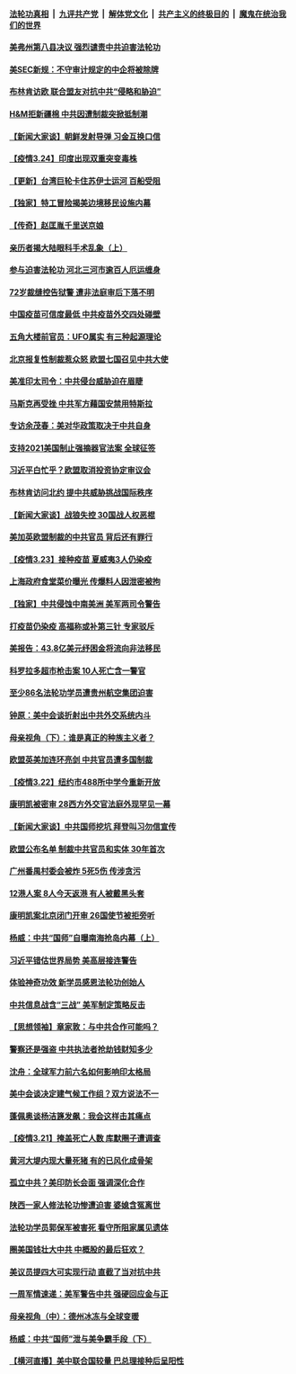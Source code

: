 

####  [法轮功真相](../../../../basic/blob/master/README.md?t=03250531) &nbsp;|&nbsp; [九评共产党](../../../../9ping.md/blob/master/README.md?t=03250531) &nbsp;|&nbsp; [解体党文化](../../../../jtdwh.md/blob/master/README.md?t=03250531)  &nbsp;|&nbsp; [共产主义的终极目的](../../../../gczydzjmd.md/blob/master/README.md?t=03250531) &nbsp;|&nbsp; [魔鬼在统治我们的世界](../../../../mgztzwmdsj.md/blob/master/README.md?t=03250531) 

#### [美弗州第八县决议 强烈谴责中共迫害法轮功](../pages/nf4514/n12828646.md?t=03250531) 

#### [美SEC新规：不守审计规定的中企将被除牌](../pages/nf4514/n12833379.md?t=03250531) 

#### [布林肯访欧 联合盟友对抗中共“侵略和胁迫”](../pages/nf4514/n12833245.md?t=03250531) 

#### [H&M拒新疆棉 中共因遭制裁突掀抵制潮](../pages/nf4514/n12832812.md?t=03250531) 

#### [【新闻大家谈】朝鲜发射导弹 习金互换口信](../pages/nf4514/n12832917.md?t=03250531) 

#### [【疫情3.24】印度出现双重突变毒株](../pages/nf4514/n12832476.md?t=03250531) 

#### [【更新】台湾巨轮卡住苏伊士运河 百船受阻](../pages/nf4514/n12832766.md?t=03250531) 

#### [【独家】特工冒险揭美边境移民设施内幕](../pages/nf4514/n12832498.md?t=03250531) 

#### [【传奇】赵匡胤千里送京娘](../pages/nf4514/n8091804.md?t=03250531) 

#### [亲历者揭大陆眼科手术乱象（上）](../pages/nf4514/n12832178.md?t=03250531) 

#### [参与迫害法轮功 河北三河市逾百人厄运缠身](../pages/nf4514/n12831017.md?t=03250531) 

#### [72岁裁缝控告狱警 遭非法庭审后下落不明](../pages/nf4514/n12830747.md?t=03250531) 

#### [中国疫苗可信度最低 中共疫苗外交四处碰壁](../pages/nf4514/n12828264.md?t=03250531) 

#### [五角大楼前官员：UFO属实 有三种起源理论](../pages/nf4514/n12831306.md?t=03250531) 

#### [北京报复性制裁惹众怒 欧盟七国召见中共大使](../pages/nf4514/n12831359.md?t=03250531) 

#### [美准印太司令：中共侵台威胁迫在眉睫](../pages/nf4514/n12831122.md?t=03250531) 

#### [马斯克再受挫 中共军方藉国安禁用特斯拉](../pages/nf4514/n12831077.md?t=03250531) 

#### [专访余茂春：美对华政策取决于中共自身](../pages/nf4514/n12830603.md?t=03250531) 

#### [支持2021美国制止强摘器官法案 全球征签](../pages/nf4514/n12830034.md?t=03250531) 

#### [习近平白忙乎？欧盟取消投资协定审议会](../pages/nf4514/n12830623.md?t=03250531) 

#### [布林肯访问北约 提中共威胁挑战国际秩序](../pages/nf4514/n12830322.md?t=03250531) 

#### [【新闻大家谈】战狼失控 30国战人权恶棍](../pages/nf4514/n12830225.md?t=03250531) 

#### [美加英欧盟制裁的中共官员 背后还有罪行](../pages/nf4514/n12830057.md?t=03250531) 

#### [【疫情3.23】接种疫苗 夏威夷3人仍染疫](../pages/nf4514/n12829973.md?t=03250531) 

#### [上海政府食堂菜价曝光 传爆料人因泄密被拘](../pages/nf4514/n12829659.md?t=03250531) 

#### [【独家】中共侵蚀中南美洲 美军两司令警告](../pages/nf4514/n12828848.md?t=03250531) 

#### [打疫苗仍染疫 高福称或补第三针 专家驳斥](../pages/nf4514/n12828910.md?t=03250531) 

#### [美报告：43.8亿美元纾困金将流向非法移民](../pages/nf4514/n12829391.md?t=03250531) 

#### [科罗拉多超市枪击案 10人死亡含一警官](../pages/nf4514/n12829039.md?t=03250531) 

#### [至少86名法轮功学员遭贵州航空集团迫害](../pages/nf4514/n12828409.md?t=03250531) 

#### [钟原：美中会谈折射出中共外交系统内斗](../pages/nf4514/n12828526.md?t=03250531) 

#### [母亲视角（下）：谁是真正的种族主义者？](../pages/nf4514/n12827870.md?t=03250531) 

#### [欧盟英美加连环亮剑 中共官员遭多国制裁](../pages/nf4514/n12828453.md?t=03250531) 

#### [【疫情3.22】纽约市488所中学今重新开放](../pages/nf4514/n12827503.md?t=03250531) 

#### [康明凯被密审 28西方外交官法庭外现罕见一幕](../pages/nf4514/n12828337.md?t=03250531) 

#### [【新闻大家谈】中共国师挖坑 拜登叫习勿信宣传](../pages/nf4514/n12827737.md?t=03250531) 

#### [欧盟公布名单 制裁中共官员和实体 30年首次](../pages/nf4514/n12827986.md?t=03250531) 

#### [广州番禺村委会被炸 5死5伤 传涉贪污](../pages/nf4514/n12827005.md?t=03250531) 

#### [12港人案 8人今天返港 有人被戴黑头套](../pages/nf4514/n12827175.md?t=03250531) 

#### [康明凯案北京闭门开审 26国使节被拒旁听](../pages/nf4514/n12827475.md?t=03250531) 

#### [杨威：中共“国师”自曝南海抢岛内幕（上）](../pages/nf4514/n12818135.md?t=03250531) 

#### [习近平错估世界局势 美高层接连警告](../pages/nf4514/n12826335.md?t=03250531) 

#### [体验神奇功效 新学员感恩法轮功创始人](../pages/nf4514/n12826435.md?t=03250531) 

#### [中共信息战含“三战” 美军制定策略反击](../pages/nf4514/n12821089.md?t=03250531) 

#### [【思想领袖】章家敦：与中共合作可能吗？](../pages/nf4514/n12787473.md?t=03250531) 

#### [警察还是强盗 中共执法者抢劫钱财知多少](../pages/nf4514/n12826482.md?t=03250531) 

#### [沈舟：全球军力前六名如何影响印太格局](../pages/nf4514/n12826266.md?t=03250531) 

#### [美中会谈决定建气候工作组？双方说法不一](../pages/nf4514/n12826024.md?t=03250531) 

#### [蓬佩奥谈杨洁篪发飙：我会这样击其痛点](../pages/nf4514/n12825808.md?t=03250531) 

#### [【疫情3.21】掩盖死亡人数  库默圈子遭调查](../pages/nf4514/n12825343.md?t=03250531) 

#### [黄河大堤内现大量死猪 有的已风化成骨架](../pages/nf4514/n12825885.md?t=03250531) 

#### [孤立中共？美印防长会面 强调深化合作](../pages/nf4514/n12825841.md?t=03250531) 

#### [陕西一家人修法轮功惨遭迫害 婆媳含冤离世](../pages/nf4514/n12825629.md?t=03250531) 

#### [法轮功学员郭保军被害死 看守所阻家属见遗体](../pages/nf4514/n12825454.md?t=03250531) 

#### [圈美国钱壮大中共 中概股的最后狂欢？](../pages/nf4514/n12823142.md?t=03250531) 

#### [美议员提四大可实现行动 直截了当对抗中共](../pages/nf4514/n12813742.md?t=03250531) 

#### [一周军情速递：美军警告中共 强硬回应金与正](../pages/nf4514/n12824802.md?t=03250531) 

#### [母亲视角（中）：德州冰冻与全球变暖](../pages/nf4514/n12824336.md?t=03250531) 

#### [杨威：中共“国师”泄与美争霸手段（下）](../pages/nf4514/n12815377.md?t=03250531) 

#### [【横河直播】美中联合国较量 巴总理接种后呈阳性](../pages/nf4514/n12824878.md?t=03250531) 

